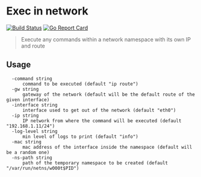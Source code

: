# Exec in network

[![Build Status](https://travis-ci.org/PouuleT/exec-in-net.svg?branch=master)](https://travis-ci.org/PouuleT/exec-in-net)
[![Go Report Card](https://goreportcard.com/badge/github.com/PouuleT/exec-in-net)](https://goreportcard.com/report/github.com/PouuleT/exec-in-net)

> Execute any commands within a network namespace with its own IP and route

## Usage

```
  -command string
      command to be executed (default "ip route")
  -gw string
      gateway of the network (default will be the default route of the given interface)
  -interface string
      interface used to get out of the network (default "eth0")
  -ip string
      IP network from where the command will be executed (default "192.168.1.11/24")
  -log-level string
      min level of logs to print (default "info")
  -mac string
      mac address of the interface inside the namespace (default will be a random one)
  -ns-path string
      path of the temporary namespace to be created (default "/var/run/netns/w000t$PID")

```
